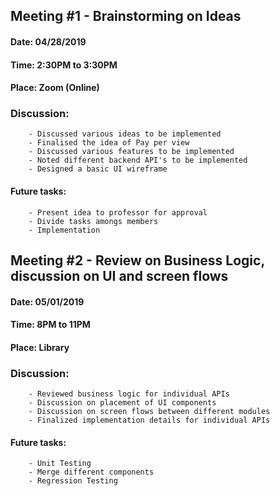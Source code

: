 ## Meeting #1 - Brainstorming on Ideas

#### Date: 04/28/2019
#### Time: 2:30PM to 3:30PM
#### Place: Zoom (Online)
        
### Discussion:
        - Discussed various ideas to be implemented
        - Finalised the idea of Pay per view
        - Discussed various features to be implemented
        - Noted different backend API's to be implemented
        - Designed a basic UI wireframe
  
#### Future tasks:
  
        - Present idea to professor for approval
        - Divide tasks amongs members
        - Implementation
        
## Meeting #2 - Review on Business Logic, discussion on UI and screen flows

#### Date: 05/01/2019
#### Time: 8PM to 11PM
#### Place: Library

### Discussion:
        - Reviewed business logic for individual APIs
        - Discussion on placement of UI components
        - Discussion on screen flows between different modules
        - Finalized implementation details for individual APIs
  
#### Future tasks:
        - Unit Testing
        - Merge different components 
        - Regression Testing
